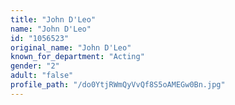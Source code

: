 ```yaml
---
title: "John D'Leo"
name: "John D'Leo"
id: "1056523"
original_name: "John D'Leo"
known_for_department: "Acting"
gender: "2"
adult: "false"
profile_path: "/do0YtjRWmQyVvQf8S5oAMEGw0Bn.jpg"
---
```

